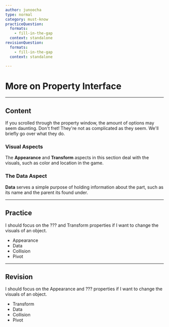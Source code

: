 ```yaml
---
author: junoocha
type: normal
category: must-know
practiceQuestion:
  formats:
    - fill-in-the-gap
  context: standalone
revisionQuestion:
  formats:
    - fill-in-the-gap
  context: standalone

---
```


# More on Property Interface

---

## Content

If you scrolled through the property window, the amount of options may seem daunting. Don't fret! They're not as complicated as they seem. We'll briefly go over what they do.


### Visual Aspects
The **Appearance** and **Transform** aspects in this section deal with the visuals, such as color and location in the game.


### The Data Aspect
**Data** serves a simple purpose of holding information about the part, such as its name and the parent its found under.


---

## Practice

I should focus on the ??? and Transform properties if I want to change the visuals of an object.

- Appearance
- Data
- Collision
- Pivot

---

## Revision

I should focus on the Appearance and ??? properties if I want to change the visuals of an object.

- Transform
- Data
- Collision
- Pivot
